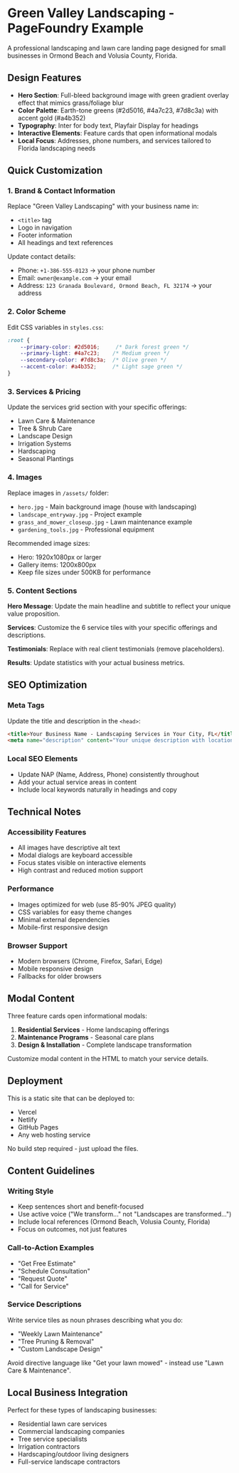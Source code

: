 # Green Valley Landscaping - PageFoundry Example

A professional landscaping and lawn care landing page designed for small businesses in Ormond Beach and Volusia County, Florida.

## Design Features

- **Hero Section**: Full-bleed background image with green gradient overlay effect that mimics grass/foliage blur
- **Color Palette**: Earth-tone greens (#2d5016, #4a7c23, #7d8c3a) with accent gold (#a4b352)
- **Typography**: Inter for body text, Playfair Display for headings
- **Interactive Elements**: Feature cards that open informational modals
- **Local Focus**: Addresses, phone numbers, and services tailored to Florida landscaping needs

## Quick Customization

### 1. Brand & Contact Information
Replace "Green Valley Landscaping" with your business name in:
- `<title>` tag
- Logo in navigation
- Footer information
- All headings and text references

Update contact details:
- Phone: `+1-386-555-0123` → your phone number
- Email: `owner@example.com` → your email
- Address: `123 Granada Boulevard, Ormond Beach, FL 32174` → your address

### 2. Color Scheme
Edit CSS variables in `styles.css`:
```css
:root {
    --primary-color: #2d5016;     /* Dark forest green */
    --primary-light: #4a7c23;    /* Medium green */
    --secondary-color: #7d8c3a;  /* Olive green */
    --accent-color: #a4b352;     /* Light sage green */
}
```

### 3. Services & Pricing
Update the services grid section with your specific offerings:
- Lawn Care & Maintenance
- Tree & Shrub Care  
- Landscape Design
- Irrigation Systems
- Hardscaping
- Seasonal Plantings

### 4. Images
Replace images in `/assets/` folder:
- `hero.jpg` - Main background image (house with landscaping)
- `landscape_entryway.jpg` - Project example
- `grass_and_mower_closeup.jpg` - Lawn maintenance example
- `gardening_tools.jpg` - Professional equipment

Recommended image sizes:
- Hero: 1920x1080px or larger
- Gallery items: 1200x800px
- Keep file sizes under 500KB for performance

### 5. Content Sections

**Hero Message**: Update the main headline and subtitle to reflect your unique value proposition.

**Services**: Customize the 6 service tiles with your specific offerings and descriptions.

**Testimonials**: Replace with real client testimonials (remove placeholders).

**Results**: Update statistics with your actual business metrics.

## SEO Optimization

### Meta Tags
Update the title and description in the `<head>`:
```html
<title>Your Business Name - Landscaping Services in Your City, FL</title>
<meta name="description" content="Your unique description with location and services">
```

### Local SEO Elements
- Update NAP (Name, Address, Phone) consistently throughout
- Add your actual service areas in content
- Include local keywords naturally in headings and copy

## Technical Notes

### Accessibility Features
- All images have descriptive alt text
- Modal dialogs are keyboard accessible
- Focus states visible on interactive elements
- High contrast and reduced motion support

### Performance
- Images optimized for web (use 85-90% JPEG quality)
- CSS variables for easy theme changes
- Minimal external dependencies
- Mobile-first responsive design

### Browser Support
- Modern browsers (Chrome, Firefox, Safari, Edge)
- Mobile responsive design
- Fallbacks for older browsers

## Modal Content

Three feature cards open informational modals:
1. **Residential Services** - Home landscaping offerings
2. **Maintenance Programs** - Seasonal care plans  
3. **Design & Installation** - Complete landscape transformation

Customize modal content in the HTML to match your service details.

## Deployment

This is a static site that can be deployed to:
- Vercel
- Netlify
- GitHub Pages
- Any web hosting service

No build step required - just upload the files.

## Content Guidelines

### Writing Style
- Keep sentences short and benefit-focused
- Use active voice ("We transform..." not "Landscapes are transformed...")
- Include local references (Ormond Beach, Volusia County, Florida)
- Focus on outcomes, not just features

### Call-to-Action Examples
- "Get Free Estimate"
- "Schedule Consultation" 
- "Request Quote"
- "Call for Service"

### Service Descriptions
Write service tiles as noun phrases describing what you do:
- "Weekly Lawn Maintenance"
- "Tree Pruning & Removal"
- "Custom Landscape Design"

Avoid directive language like "Get your lawn mowed" - instead use "Lawn Care & Maintenance".

## Local Business Integration

Perfect for these types of landscaping businesses:
- Residential lawn care services
- Commercial landscaping companies
- Tree service specialists
- Irrigation contractors
- Hardscaping/outdoor living designers
- Full-service landscape contractors